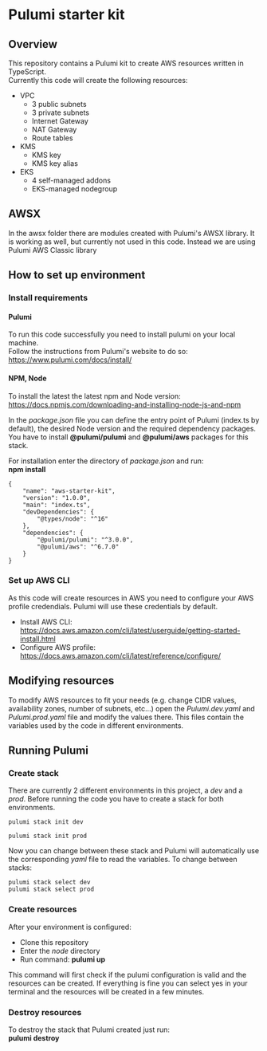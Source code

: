 # Pulumi starter kit

## Overview
This repository contains a Pulumi kit to create AWS resources written in TypeScript.  
Currently this code will create the following resources:
- VPC
    - 3 public subnets
    - 3 private subnets
    - Internet Gateway
    - NAT Gateway
    - Route tables
- KMS
    - KMS key
    - KMS key alias
- EKS
    - 4 self-managed addons
    - EKS-managed nodegroup

## AWSX
In the awsx folder there are modules created with Pulumi's AWSX library. It is working as well, but currently not used in this code. Instead we are using Pulumi AWS Classic library

## How to set up environment

### Install requirements
#### Pulumi
To run this code successfully you need to install pulumi on your local machine.  
Follow the instructions from Pulumi's website to do so:  
https://www.pulumi.com/docs/install/  

#### NPM, Node
  
To install the latest the latest npm and Node version:  
https://docs.npmjs.com/downloading-and-installing-node-js-and-npm
  
In the _package.json_ file you can define the entry point of Pulumi (index.ts by default), the desired Node version and the required dependency packages.  
You have to install **@pulumi/pulumi** and **@pulumi/aws** packages for this stack.  
  
For installation enter the directory of _package.json_ and run:  
**npm install**

  
```
{
    "name": "aws-starter-kit",
    "version": "1.0.0",
    "main": "index.ts",
    "devDependencies": {
        "@types/node": "^16"
    },
    "dependencies": {
        "@pulumi/pulumi": "^3.0.0",
        "@pulumi/aws": "^6.7.0"
    }
}

```

### Set up AWS CLI
As this code will create resources in AWS you need to configure your AWS profile credendials. Pulumi will use these credentials by default.
- Install AWS CLI: https://docs.aws.amazon.com/cli/latest/userguide/getting-started-install.html
- Configure AWS profile: https://docs.aws.amazon.com/cli/latest/reference/configure/

## Modifying resources
To modify AWS resources to fit your needs (e.g. change CIDR values, availability zones, number of subnets, etc...) open the _Pulumi.dev.yaml_ and _Pulumi.prod.yaml_ file and modify the values there. This files contain the variables used by the code in different environments.

## Running Pulumi
### Create stack
There are currently 2 different environments in this project, a _dev_ and a _prod_. Before running the code you have to create a stack for both environments.
```
pulumi stack init dev
```
```
pulumi stack init prod
```
Now you can change between these stack and Pulumi will automatically use the corresponding _yaml_ file to read the variables.
To change between stacks:
```
pulumi stack select dev
pulumi stack select prod
```

### Create resources
After your environment is configured:
- Clone this repository
- Enter the _node_ directory
- Run command: **pulumi up**
  
This command will first check if the pulumi configuration is valid and the resources can be created. If everything is fine you can select yes in your terminal and the resources will be created in a few minutes.

### Destroy resources
To destroy the stack that Pulumi created just run:  
**pulumi destroy**